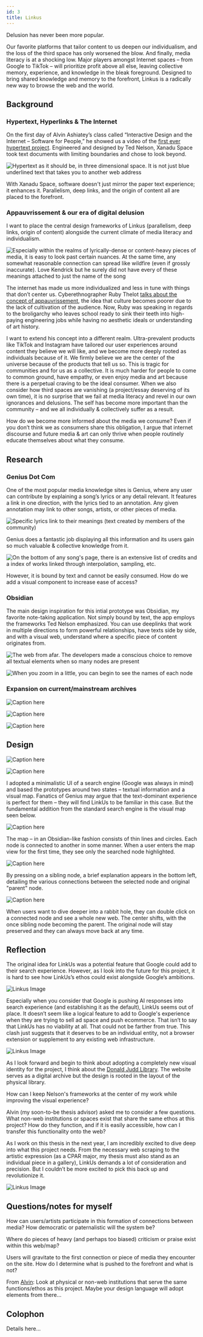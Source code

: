 ```yaml
---
id: 3
title: Linkus
---
```


Delusion has never been more popular.

Our favorite platforms that tailor content to us deepen our individualism, and the loss of the third space has only worsened the blow. And finally, media literacy is at a shocking low. Major players amongst Internet spaces – from Google to TikTok – will prioritize profit above all else, leaving collective memory, experience, and knowledge in the bleak foreground. Designed to bring shared knowledge and memory to the forefront, Linkus is a radically new way to browse the web and the world.

## Background

### Hypertext, Hyperlinks & The Internet

  On the first day of Alvin Ashiatey’s class called “Interactive Design and the Internet – Software for People,” he showed us a video of the [first ever hypertext project](https://www.youtube.com/watch?v=En_2T7KH6RA). Engineered and designed by Ted Nelson, Xanadu Space took text documents with limiting boundaries and chose to look beyond.

  ![Hypertext as it should be, in three dimensional space. It is not just blue underlined text that takes you to another web address](3-Linkus.jpg)

  With Xanadu Space, software doesn't just mirror the paper text experience; it enhances it. Parallelism, deep links, and the origin of content all are placed to the forefront.

### Appauvrissement & our era of digital delusion

  I want to place the central design frameworks of Linkus (parallelism, deep links, origin of content) alongside the current climate of media literacy and individualism.
  
  ![Especially within the realms of lyrically-dense or content-heavy pieces of media, it is easy to look past certain nuances. At the same time, any somewhat reasonable connection can spread like wildfire (even if grossly inaccurate). Love Kendrick but he surely did not have every of these meanings attached to just the name of the song](1-Linkus.jpg)

  The internet has made us more individualized and less in tune with things that don’t center us. Cyberethnographer Ruby Thelot [talks about the concept of appauvrissement](https://www.instagram.com/reel/DCZQyBbRY_z/?utm_source=ig_web_copy_link&igsh=MzRlODBiNWFlZA==), the idea that culture becomes poorer due to the lack of cultivation of the audience. Now, Ruby was speaking in regards to the broligarchy who leaves school ready to sink their teeth into high-paying engineering jobs while having no aesthetic ideals or understanding of art history.

  I want to extend his concept into a different realm. Ultra-prevalent products like TikTok and Instagram have tailored our user experiences around content they believe we will like, and we become more deeply rooted as individuals because of it. We firmly believe we are the center of the universe because of the products that tell us so. This is tragic for communities and for us as a collective. It is much harder for people to come to common ground, have empathy, or even enjoy media and art because there is a perpetual craving to be the ideal consumer. When we also consider how third spaces are vanishing (a project/essay deserving of its own time), it is no surprise that we fail at media literacy and revel in our own ignorances and delusions. The self has become more important than the community – and we all individually & collectively suffer as a result.

  How do we become more informed about the media we consume? Even if you don’t think we as consumers share this obligation, I argue that internet discourse and future media & art can only thrive when people routinely educate themselves about what they consume.

## Research
  
### Genius Dot Com

  One of the most popular media knowledge sites is Genius, where any user can contribute by explaining a song’s lyrics or any detail relevant. It features a link in one direction, with the lyrics tied to an annotation. Any given annotation may link to other songs, artists, or other pieces of media.

  ![Specific lyrics link to their meanings (text created by members of the community)](2-Linkus.jpg)

  Genius does a fantastic job displaying all this information and its users gain so much valuable & collective knowledge from it.
  
  ![On the bottom of any song's page, there is an extensive list of credits and a index of works linked through interpolation, sampling, etc.](16-Linkus.jpg)

  However, it is bound by text and cannot be easily consumed. How do we add a visual component to increase ease of access?

### Obsidian
  
  The main design inspiration for this intial prototype was Obsidian, my favorite note-taking application.
  Not simply bound by text, the app employs the frameworks Ted Nelson emphasized. You can use deeplinks that work in multiple directions to form powerful relationships, have texts side by side, and with a visual web, understand where a specific piece of content originates from.
  
  ![The web from afar. The developers made a conscious choice to remove all textual elements when so many nodes are present](1-Obsidian.jpg)

  ![When you zoom in a little, you can begin to see the names of each node](2-Obsidian.jpg)

### Expansion on current/mainstream archives

  ![Caption here](4-Linkus.jpg)

  ![Caption here](5-Linkus.jpg)

  ![Caption here](6-Linkus.png)

## Design

  ![Caption here](1-DemoLinkus.jpg)

  ![Caption here](2-DemoLinkus.jpg)
  
  I adopted a minimalistic UI of a search engine (Google was always in mind) and based the prototypes around two states – textual information and a visual map. Fanatics of Genius may argue that the text-dominant experience is perfect for them – they will find LinkUs to be familiar in this case. But the fundamental addition from the standard search engine is the visual map seen below.

  ![Caption here](3-DemoLinkus.jpg)

  The map – in an Obsidian-like fashion consists of thin lines and circles. Each node is connected to another in some manner. When a user enters the map view for the first time, they see only the searched node highlighted.

  ![Caption here](4-DemoLinkus.jpg)

  By pressing on a sibling node, a brief explanation appears in the bottom left, detailing the various connections between the selected node and original "parent" node.

  ![Caption here](5-DemoLinkus.jpg)

  When users want to dive deeper into a rabbit hole, they can double click on a connected node and see a whole new web. The center shifts, with the once sibling node becoming the parent. The original node will stay preserved and they can always move back at any time.

## Reflection

  The original idea for LinkUs was a potential feature that Google could add to their search experience. However, as I look into the future for this project, it is hard to see how LinkUs’s ethos could exist alongside Google’s ambitions.

  ![Linkus Image](13-Linkus.jpg)

  Especially when you consider that Google is pushing AI responses into search experience (and establishing it as the default), LinkUs seems out of place. It doesn’t seem like a logical feature to add to Google's experience when they are trying to sell ad space and push ecommerce.
  That isn’t to say that LinkUs has no viability at all. That could not be farther from true. This clash just suggests that it deserves to be an individual entity, not a browser extension or supplement to any existing web infrastructure.

  ![Linkus Image](14-Linkus.jpg)
  
  As I look forward and begin to think about adopting a completely new visual identity for the project, I think about the [Donald Judd Library](https://library.juddfoundation.org/).
  The website serves as a digital archive but the design is rooted in the layout of the physical library.

  How can I keep Nelson's frameworks at the center of my work while improving the visual experience?
  
  Alvin (my soon-to-be thesis advisor) asked me to consider a few questions. What non-web institutions or spaces exist that share the same ethos at this project? How do they function, and if it is easily accessible, how can I transfer this functionality onto the web?

  As I work on this thesis in the next year, I am incredibly excited to dive deep into what this project needs. From the necessary web scraping to the artistic expression (as a CPAR major, my thesis must also stand as an individual piece in a gallery), LinkUs demands a lot of consideration and precision. But I couldn’t be more excited to pick this back up and revolutionize it.

  ![Linkus Image](15-Linkus.jpg)
  
## Questions/notes for myself
  
  How can users/artists participate in this formation of connections between media? How democratic or paternalistic will the system be?
  
  Where do pieces of heavy (and perhaps too biased) criticism or praise exist within this web/map?

  Users will gravitate to the first connection or piece of media they encounter on the site. How do I determine what is pushed to the forefront and what is not?
  
  From [Alvin](https://https://alvinashiatey.com/): Look at physical or non-web institutions that serve the same functions/ethos as this project. Maybe your design language will adopt elements from there...

## Colophon

Details here...
